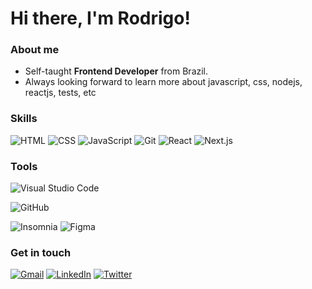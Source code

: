 # Hi there, I'm Rodrigo!

### About me

- Self-taught <strong>Frontend Developer</strong> from Brazil.
- Always looking forward to learn more about javascript, css, nodejs, reactjs, tests, etc

### Skills

![HTML](https://img.shields.io/badge/-HTML5-39404b?style=flat&logo=HTML5)
![CSS](https://img.shields.io/badge/-CSS-39404b?style=flat&logo=CSS3&logoColor=1572B6)
![JavaScript](https://img.shields.io/badge/-JavaScript-39404b?style=flat&logo=javascript)
![Git](https://img.shields.io/badge/-Git-39404b?style=flat&logo=git)
![React](https://img.shields.io/badge/-React-39404b?style=flat&logo=react)
![Next.js](https://img.shields.io/badge/-Next.js-39404b?style=flat&logo=next.js)

### Tools

![Visual Studio Code](https://img.shields.io/badge/-Visual%20Studio%20Code-39404b?style=flat&logo=visual-studio-code&logoColor=007acc)

![GitHub](https://img.shields.io/badge/-GitHub-39404b?style=flat&logo=github)

![Insomnia](https://img.shields.io/badge/-Insomnia-39404b?style=flat&logo=insomnia)
![Figma](https://img.shields.io/badge/-Figma-39404b?style=flat&logo=figma&logoColor=7de68a)

### Get in touch

[![Gmail](https://img.shields.io/badge/-rodrigoalmeidagit@gmail.com-39404b?style=flat&logo=Gmail&logoColor=e74c3c&link=mailto:rodrigoalmeidagit@gmail.com)](mailto:rodrigoalmeidagit@gmail.com)
[![LinkedIn](https://img.shields.io/badge/-rodrigo-39404b?style=flat&logo=linkedin&link=https://www.linkedin.com/in/rodrigoalmeidagit)](https://www.linkedin.com/in/rodrigoalmeidagit)
[![Twitter](https://img.shields.io/badge/-rodrigo-39404b?style=flat&logo=twitter&link=https://twitter.com/rodrigo_develop)](https://twitter.com/rodrigo_develop)
